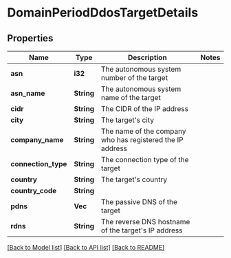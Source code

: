 # DomainPeriodDdosTargetDetails

## Properties

Name | Type | Description | Notes
------------ | ------------- | ------------- | -------------
**asn** | **i32** | The autonomous system number of the target | 
**asn_name** | **String** | The autonomous system name of the target | 
**cidr** | **String** | The CIDR of the IP address | 
**city** | **String** | The target's city | 
**company_name** | **String** | The name of the company who has registered the IP address | 
**connection_type** | **String** | The connection type of the target | 
**country** | **String** | The target's country | 
**country_code** | **String** |  | 
**pdns** | **Vec<String>** | The passive DNS of the target | 
**rdns** | **String** | The reverse DNS hostname of the target's IP address | 

[[Back to Model list]](../README.md#documentation-for-models) [[Back to API list]](../README.md#documentation-for-api-endpoints) [[Back to README]](../README.md)


